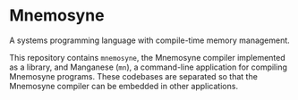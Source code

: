 # Mnemosyne
A systems programming language with compile-time memory management.

This repository contains `mnemosyne`, the Mnemosyne compiler implemented as a library, and Manganese (`mn`), a command-line application for compiling Mnemosyne programs. These codebases are separated so that the Mnemosyne compiler can be embedded in other applications.
